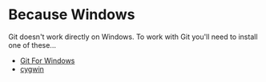 # Because Windows

Git doesn't work directly on Windows. To work with Git you'll need to install one of these...

- [Git For Windows](https://gitforwindows.org)
- [cygwin](https://www.cygwin.com)

